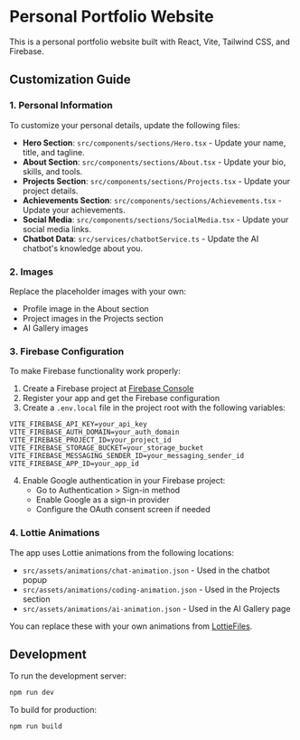 
# Personal Portfolio Website

This is a personal portfolio website built with React, Vite, Tailwind CSS, and Firebase.

## Customization Guide

### 1. Personal Information

To customize your personal details, update the following files:

- **Hero Section**: `src/components/sections/Hero.tsx` - Update your name, title, and tagline.
- **About Section**: `src/components/sections/About.tsx` - Update your bio, skills, and tools.
- **Projects Section**: `src/components/sections/Projects.tsx` - Update your project details.
- **Achievements Section**: `src/components/sections/Achievements.tsx` - Update your achievements.
- **Social Media**: `src/components/sections/SocialMedia.tsx` - Update your social media links.
- **Chatbot Data**: `src/services/chatbotService.ts` - Update the AI chatbot's knowledge about you.

### 2. Images

Replace the placeholder images with your own:

- Profile image in the About section
- Project images in the Projects section
- AI Gallery images

### 3. Firebase Configuration

To make Firebase functionality work properly:

1. Create a Firebase project at [Firebase Console](https://console.firebase.google.com/)
2. Register your app and get the Firebase configuration
3. Create a `.env.local` file in the project root with the following variables:

```
VITE_FIREBASE_API_KEY=your_api_key
VITE_FIREBASE_AUTH_DOMAIN=your_auth_domain
VITE_FIREBASE_PROJECT_ID=your_project_id
VITE_FIREBASE_STORAGE_BUCKET=your_storage_bucket
VITE_FIREBASE_MESSAGING_SENDER_ID=your_messaging_sender_id
VITE_FIREBASE_APP_ID=your_app_id
```

4. Enable Google authentication in your Firebase project:
   - Go to Authentication > Sign-in method
   - Enable Google as a sign-in provider
   - Configure the OAuth consent screen if needed

### 4. Lottie Animations

The app uses Lottie animations from the following locations:
- `src/assets/animations/chat-animation.json` - Used in the chatbot popup
- `src/assets/animations/coding-animation.json` - Used in the Projects section
- `src/assets/animations/ai-animation.json` - Used in the AI Gallery page

You can replace these with your own animations from [LottieFiles](https://lottiefiles.com/).

## Development

To run the development server:

```bash
npm run dev
```

To build for production:

```bash
npm run build
```
